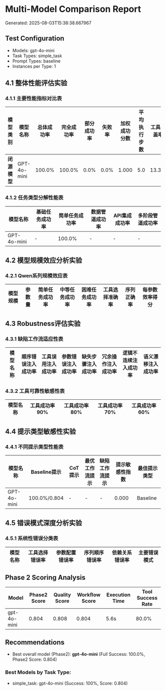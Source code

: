 # Multi-Model Comparison Report

Generated: 2025-08-03T15:38:38.667967

## Test Configuration

- Models: gpt-4o-mini
- Task Types: simple_task
- Prompt Types: baseline
- Instances per Type: 1

## 4.1 整体性能评估实验

### 4.1.1 主要性能指标对比表

| 模型类别 | 模型名称 | 总体成功率 | 完全成功率 | 部分成功率 | 失败率 | 加权成功分数 | 平均执行步数 | 工具覆盖率 |
|---------|---------|-----------|-----------|-----------|-------|------------|------------|----------|
| **闭源模型** | GPT-4o-mini | 100.0% | 100.0% | 0.0% | 0.0% | 1.000 | 5.0 | 13.3% |

### 4.1.2 任务类型分解性能表

| 模型名称 | 基础任务成功率 | 简单任务成功率 | 数据管道成功率 | API集成成功率 | 多阶段管道成功率 |
|---------|-------------|-------------|-------------|-------------|---------------|
| GPT-4o-mini | - | 100.0% | - | - | - |

## 4.2 模型规模效应分析实验

### 4.2.1 Qwen系列规模效应表

| 模型规模 | 参数量 | 简单任务成功率 | 中等任务成功率 | 困难任务成功率 | 工具选择准确率 | 序列正确率 | 每参数效率得分 |
|---------|-------|-------------|-------------|-------------|-------------|----------|--------------|

## 4.3 Robustness评估实验

### 4.3.1 缺陷工作流适应性表

| 模型名称 | 顺序错误注入成功率 | 工具误用注入成功率 | 参数错误注入成功率 | 缺失步骤注入成功率 | 冗余操作注入成功率 | 逻辑不连续注入成功率 | 语义漂移注入成功率 |
|---------|-----------------|-----------------|-----------------|-----------------|-----------------|-------------------|-----------------|

### 4.3.2 工具可靠性敏感性表

| 模型名称 | 工具成功率90% | 工具成功率80% | 工具成功率70% | 工具成功率60% |
|---------|-------------|-------------|-------------|-------------|

## 4.4 提示类型敏感性实验

### 4.4.1 不同提示类型性能表

| 模型名称 | Baseline提示 | CoT提示 | 最优工作流提示 | 缺陷工作流提示 | 提示敏感性指数 | 最佳提示类型 |
|---------|-------------|--------|-------------|-------------|-------------|-------------|
| GPT-4o-mini | 100.0%/0.804 | - | - | - | 0.000 | Baseline |

## 4.5 错误模式深度分析实验

### 4.5.1 系统性错误分类表

| 模型名称 | 工具选择错误率 | 参数配置错误率 | 序列顺序错误率 | 依赖关系错误率 | 主要错误模式 |
|---------|-------------|-------------|-------------|-------------|-------------|

## Phase 2 Scoring Analysis

| Model | Phase2 Score | Quality Score | Workflow Score | Execution Time | Tool Success Rate |
|-------|--------------|---------------|----------------|----------------|-------------------|
| gpt-4o-mini | 0.804 | 0.808 | 0.804 | 5.6s | 80.0% |

## Recommendations

- Best overall model (Phase2): **gpt-4o-mini** (Full Success: 100.0%, Phase2 Score: 0.804)

### Best Models by Task Type:

- simple_task: gpt-4o-mini (Success: 100%, Score: 0.804)
